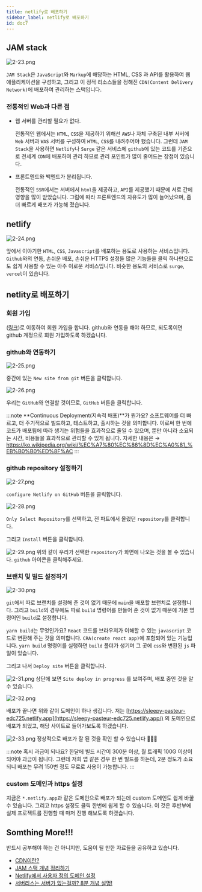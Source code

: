 ```yaml
---
title: netlify로 배포하기
sidebar_label: netlify로 배포하기
id: doc7
---
```


## JAM stack

![2-23.png](./assets/2-23.png)

`JAM Stack`은 `JavaScript`와 `Markup`에 해당하는 HTML, CSS 과 API를 활용하여 웹 애플리케이션을 구성하고, 그리고 이 정적 리소스들을 정해진 `CDN(Content Delivery Network)`에 배포하여 관리하는 스택입니다.

### 전통적인 Web과 다른 점

- 웹 서버를 관리할 필요가 없다.

  전통적인 웹에서는 `HTML`, `CSS`을 제공하기 위해선 `AWS`나 자체 구축된 내부 서버에 `Web` 서버과 `WAS` 서버를 구성하여 `HTML`, `CSS`를 내려주어야 했습니다. 그런데 `JAM Stack`을 사용하면 `Netlify`나 `Surge` 같은 서비스에 `github`에 있는 코드를 기준으로 전세계 `CDN`에 배포하여 관리 하므로 관리 포인트가 많이 줄어드는 장점이 있습니다.

- 프론트엔드와 백엔드가 분리됩니다.

  전통적인 `SSR`에서는 서버에서 `html`을 제공하고, `API`를 제공했기 때문에 서로 간에 영향을 많이 받았습니다. 그럼에 따라 프론트엔드의 자유도가 많이 늘어났으며, 좀 더 빠르게 배포가 가능해 졌습니다.

## netlify

![2-24.png](./assets/2-24.png)

앞에서 이야기한 `HTML`, `CSS`, `Javascript`를 배포하는 용도로 사용하는 서비스입니다. `Github`와의 연동, 손쉬운 배포, 손쉬운 HTTPS 설정들 많은 기능들을 클릭 하나만으로도 쉽게 사용할 수 있는 아주 이로운 서비스입니다. 비슷한 용도의 서비스로 `surge`, `vercel`이 있습니다.

## netlity로 배포하기

### 회원 가입

([링크](https://app.netlify.com/signup))로 이동하여 회원 가입을 합니다. github와 연동을 해야 하므로, 되도록이면 github 계정으로 회원 가입하도록 하겠습니다.

### github와 연동하기

![2-25.png](./assets/2-25.png)

중간에 있는 `New site from git` 버튼을 클릭합니다.

![2-26.png](./assets/2-26.png)

우리는 `GitHub`와 연결할 것이므로, `GitHub` 버튼을 클릭합니다.

:::note **Continuous Deployment(지속적 배포)**가 뭔가요?
소프트웨어를 더 빠르고, 더 주기적으로 빌드하고, 테스트하고, 출시하는 것을 의미합니다. 이로써 한 번에 코드가 배포됨에 따라 생기는 위험들을 효과적으로 줄일 수 있으며, 뿐만 아니라 소요되는 시간, 비용들을 효과적으로 관리할 수 있게 됩니다.
자세한 내용은 → https://ko.wikipedia.org/wiki/%EC%A7%80%EC%86%8D%EC%A0%81_%EB%B0%B0%ED%8F%AC
:::

### github repository 설정하기

![2-27.png](./assets/2-27.png)

`configure Netlify on GitHub` 버튼을 클릭합니다.

![2-28.png](./assets/2-28.png)

`Only Select Repository`를 선택하고, 전 파트에서 올렸던 `repository`를 클릭합니다.

그리고 `Install` 버튼을 클릭합니다.

![2-29.png](./assets/2-29.png)
위와 같이 우리가 선택한 `repository`가 화면에 나오는 것을 볼 수 있습니다. `github` 아이콘을 클릭해주세요.

### 브랜치 및 빌드 설정하기

![2-30.png](./assets/2-30.png)

`git`에서 따로 브랜치를 설정해 준 것이 없기 때문에 `main`을 배포할 브랜치로 설정합니다. 그리고 `build`의 경우에도 따로 `build` 명령어를 만들어 준 것이 없기 때문에 기본 명령어인 `build`로 설정합니다.

`yarn build`는 무엇인가요?
`React` 코드를 브라우저가 이해할 수 있는 `javascript` 코드로 변환해 주는 것을 의미합니다. `CRA(create react app)`에 포함되어 있는 기능입니다. `yarn build` 명령어를 실행하면 `build` 폴더가 생기며 그 곳에 `css`와 변환된 `js` 파일이 있습니다.

그리고 나서 `Deploy site` 버튼을 클릭합니다.

![2-31.png](./assets/2-31.png)
상단에 보면 `Site deploy in progress` 를 보여주며, 배포 중인 것을 알 수 있습니다.

![2-32.png](./assets/2-32.png)

배포가 끝나면 위와 같이 도메인이 하나 생깁니다. 저는 [https://sleepy-pasteur-edc725.netlify.app](https://sleepy-pasteur-edc725.netlify.app/) 의 도메인으로 배포가 되었고, 해당 사이트로 들어가보도록 하겠습니다.

![2-33.png](./assets/2-33.png)
정상적으로 배포가 잘 된 것을 확인 할 수 있습니다 👏👏👏

:::note 혹시 과금이 되나요?
한달에 빌드 시간이 300분 이상, 월 트래픽 100G 이상이 되어야 과금이 됩니다. 그런데 저희 앱 같은 경우 한 번 빌드를 하는데, 2분 정도가 소요되니 배포는 무려 150번 정도 무료로 사용이 가능합니다.
:::

### custom 도메인과 https 설정

지금은 `*.netlify.app`과 같은 도메인으로 배포가 되는데 custom 도메인도 쉽게 바꿀 수 있습니다. 그리고 https 설정도 클릭 한번에 쉽게 할 수 있습니다. 이 것은 후반부에 실제 프로젝트를 진행할 때 마저 진행 해보도록 하겠습니다.

## Somthing More!!!

반드시 공부해야 하는 건 아니지만, 도움이 될 만한 자료들을 공유하고 있습니다.

- [CDN이란?](https://ko.wikipedia.org/wiki/%EC%BD%98%ED%85%90%EC%B8%A0_%EC%A0%84%EC%86%A1_%EB%84%A4%ED%8A%B8%EC%9B%8C%ED%81%AC)
- [JAM 스택 개념 정리하기](https://pks2974.medium.com/jam-stack-%EA%B0%9C%EB%85%90-%EC%A0%95%EB%A6%AC%ED%95%98%EA%B8%B0-17dd5c34edf7)
- [Netlify에서 사용자 정의 도메인 설정](https://serverless-stack.com/chapters/ko/custom-domain-in-netlify.html)
- [서버리스는 서버가 없는걸까? 8분 개념 설명!](https://www.youtube.com/watch?v=ufLmReluPww)

